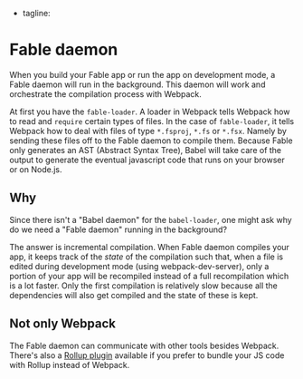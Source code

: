 - tagline: 

# Fable daemon

When you build your Fable app or run the app on development mode, a Fable daemon will run in the background. This daemon will work and orchestrate the compilation process with Webpack.

At first you have the `fable-loader`. A loader in Webpack tells Webpack how to read and `require` certain types of files. In the case of `fable-loader`, it tells Webpack how to deal with files of type `*.fsproj`, `*.fs` or `*.fsx`. Namely by sending these files off to the Fable daemon to compile them. Because Fable only generates an AST (Abstract Syntax Tree), Babel will take care of the output to generate the eventual javascript code that runs on your browser or on Node.js.

## Why

Since there isn't a "Babel daemon" for the `babel-loader`, one might ask why do we need a "Fable daemon" running in the background?

The answer is incremental compilation. When Fable daemon compiles your app, it keeps track of the _state_ of the compilation such that, when a file is edited during development mode (using webpack-dev-server), only a portion of your app will be recompiled instead of a full recompilation which is a lot faster. Only the first compilation is relatively slow because all the dependencies will also get compiled and the state of these is kept.

## Not only Webpack

The Fable daemon can communicate with other tools besides Webpack. There's also a [Rollup plugin](https://www.npmjs.com/package/rollup-plugin-fable) available if you prefer to bundle your JS code with Rollup instead of Webpack.
